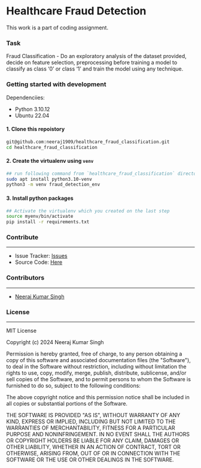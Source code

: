 # Healthcare Fraud Detection

This work is a part of coding assignment.
<br>

### Task
Fraud Classification - Do an exploratory analysis of the dataset provided, decide on feature
selection, preprocessing before training a model to classify as class ‘0’ or class ‘1’ and train the
model using any technique.



### Getting started with development
Dependenciies:
- Python 3.10.12
- Ubuntu 22.04

#### 1. Clone this repoistory
```bash
git@github.com:neeraj1909/healthcare_fraud_classification.git
cd healthcare_fraud_classification
```

#### 2. Create the virtualenv using `venv`
```bash
## run following command from `healthcare_fraud_classification` directory
sudo apt install python3.10-venv
python3 -m venv fraud_detection_env
```

#### 3. Install python packages
```bash
## Activate the virtualenv which you created on the last step
source myenv/bin/activate
pip install -r requirements.txt
```


### Contribute
----------
- Issue Tracker: [Issues](https://github.com/neeraj1909/healthcare_fraud_classification/issues)
- Source Code: [Here](https://github.com/neeraj1909/healthcare_fraud_classification)

### Contributors
----------

* [Neeraj Kumar Singh](https://github.com/neeraj1909)


### License
----------
MIT License

Copyright (c) 2024 Neeraj Kumar Singh

Permission is hereby granted, free of charge, to any person obtaining a copy
of this software and associated documentation files (the "Software"), to deal
in the Software without restriction, including without limitation the rights
to use, copy, modify, merge, publish, distribute, sublicense, and/or sell
copies of the Software, and to permit persons to whom the Software is
furnished to do so, subject to the following conditions:

The above copyright notice and this permission notice shall be included in all
copies or substantial portions of the Software.

THE SOFTWARE IS PROVIDED "AS IS", WITHOUT WARRANTY OF ANY KIND, EXPRESS OR
IMPLIED, INCLUDING BUT NOT LIMITED TO THE WARRANTIES OF MERCHANTABILITY,
FITNESS FOR A PARTICULAR PURPOSE AND NONINFRINGEMENT. IN NO EVENT SHALL THE
AUTHORS OR COPYRIGHT HOLDERS BE LIABLE FOR ANY CLAIM, DAMAGES OR OTHER
LIABILITY, WHETHER IN AN ACTION OF CONTRACT, TORT OR OTHERWISE, ARISING FROM,
OUT OF OR IN CONNECTION WITH THE SOFTWARE OR THE USE OR OTHER DEALINGS IN THE
SOFTWARE.